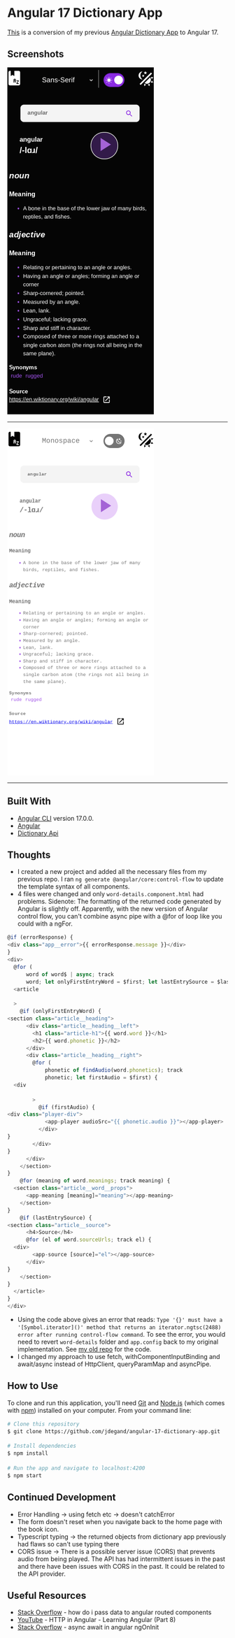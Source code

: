 # Angular 17 Dictionary App

[This](https://jdegand.github.io/angular-17-dictionary-app/) is a conversion of my previous [Angular Dictionary App](https://github.com/jdegand/angular-dictionary-app) to Angular 17. 

## Screenshots

![](screenshots/angular-17-dictionary-app-1.png)

***

![](screenshots/angular-17-dictionary-app-2.png)

***

## Built With

- [Angular CLI](https://github.com/angular/angular-cli) version 17.0.0.
- [Angular](https://angular.dev)
- [Dictionary Api](https://dictionaryapi.dev)

## Thoughts

- I created a new project and added all the necessary files from my previous repo.  I ran `ng generate @angular/core:control-flow` to update the template syntax of all components.  
- 4 files were changed and only `word-details.component.html` had problems. Sidenote: The formatting of the returned code generated by Angular is slightly off.  Apparently, with the new version of Angular control flow, you can't combine async pipe with a @for of loop like you could with a ngFor.

```javascript
@if (errorResponse) {
<div class="app__error">{{ errorResponse.message }}</div>
}
<div>
  @for (
      word of word$ | async; track 
      word; let onlyFirstEntryWord = $first; let lastEntrySource = $last) {
  <article
   
  >
    @if (onlyFirstEntryWord) {
<section class="article__heading">
      <div class="article__heading__left">
        <h1 class="article-h1">{{ word.word }}</h1>
        <h2>{{ word.phonetic }}</h2>
      </div>
      <div class="article__heading__right">
        @for (
            phonetic of findAudio(word.phonetics); track 
            phonetic; let firstAudio = $first) {
  <div
         
        >
          @if (firstAudio) {
<div class="player-div">
            <app-player audioSrc="{{ phonetic.audio }}"></app-player>
          </div>
}
        </div>
}
      </div>
    </section>
}
    @for (meaning of word.meanings; track meaning) {
  <section class="article__word__props">
      <app-meaning [meaning]="meaning"></app-meaning>
    </section>
}
    @if (lastEntrySource) {
<section class="article__source">
      <h4>Source</h4>
      @for (el of word.sourceUrls; track el) {
  <div>
        <app-source [source]="el"></app-source>
      </div>
}
    </section>
}
  </article>
}
</div>
```

- Using the code above gives an error that reads: `Type '{}' must have a '[Symbol.iterator]()' method that returns an iterator.ngtsc(2488) error after running control-flow command`.  To see the error, you would need to revert `word-details` folder and `app.config` back to my original implementation.  See [my old repo](https://github.com/jdegand/angular-dictionary-app) for the code.  
- I changed my approach to use fetch, withComponentInputBinding and await/async instead of HttpClient, queryParamMap and asyncPipe.

## How to Use

To clone and run this application, you'll need [Git](https://git-scm.com) and [Node.js](https://nodejs.org/en/download/) (which comes with [npm](http://npmjs.com)) installed on your computer. From your command line:

```bash
# Clone this repository
$ git clone https://github.com/jdegand/angular-17-dictionary-app.git

# Install dependencies
$ npm install

# Run the app and navigate to localhost:4200
$ npm start
```

## Continued Development

- Error Handling -> using fetch etc -> doesn't catchError   
- The form doesn't reset when you navigate back to the home page with the book icon.
- Typescript typing -> the returned objects from dictionary app previously had flaws so can't use typing there
- CORS issue -> There is a possible server issue (CORS) that prevents audio from being played.  The API has had intermittent issues in the past and there have been issues with CORS in the past.  It could be related to the API provider.     

## Useful Resources

- [Stack Overflow](https://stackoverflow.com/questions/36835123/how-do-i-pass-data-to-angular-routed-components) - how do i pass data to angular routed components
- [YouTube](https://www.youtube.com/watch?v=5K10oYJ5Y-E) - HTTP in Angular - Learning Angular (Part 8)
- [Stack Overflow](https://stackoverflow.com/questions/56092083/async-await-in-angular-ngoninit) - async await in angular ngOnInit
